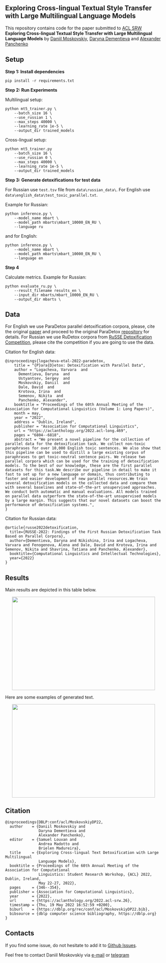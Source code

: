 ## Exploring Cross-lingual Textual Style Transfer with Large Multilingual Language Models
This repository contains code for the paper submitted to [ACL SRW](https://sites.google.com/view/acl-srw-2022/home) **Exploring Cross-lingual Textual Style Transfer with Large Multilingual Language Models**
by [Daniil Moskovskiy](mailto:daniil.moskovskiy@skoltech.ru), [Daryna Dementieva](mailto:daryna.dementieva@skoltech.ru) and [Alexander Panchenko](mailto:a.panchenko@skoltech.ru)

## Setup

**Step $1$: Install dependencies**

```
pip install -r requirements.txt
```

**Step $2$: Run Experiments**

Multilingual setup:

```
python mt5_trainer.py \
    --batch_size 16 \
    --use_russian 1 \
    --max_steps 40000 \
    --learning_rate 1e-5 \
    --output_dir trained_models 
```

Cross-lingual setup:

```
python mt5_trainer.py
    --batch_size 16 \
    --use_russian 0 \
    --max_steps 40000 \
    --learning_rate 1e-5 \
    --output_dir trained_models 
```

**Step $3$: Generate detoxifications for test data**

For Russian use `test.tsv` file from `data\russian_data\`. For English use `data\english_data\test_toxic_parallel.txt`.

Example for Russian:
``` 
python inference.py \
    --model_name mbart \
    --model_path mbarts\mbart_10000_EN_RU \
    --language ru
```

and for English:

```
python inference.py \
    --model_name mbart \
    --model_path mbarts\mbart_10000_EN_RU \
    --language en
```


**Step $4$**

Calculate metrics. Example for Russian:

```
python evaluate_ru.py \
    --result_filename results_en \
    --input_dir mbarts/mbart_10000_EN_RU \
    --output_dir mbarts \
```


## Data

For English we use ParaDetox parallel detoxification corpora, please, cite the original [paper](https://aclanthology.org/2022.acl-long.469/) and proceed to the original ParaDetox [repository](https://github.com/skoltech-nlp/paradetox) for details. For Russian we use RuDetox corpora from [RuSSE Detoxification Competition](https://russe.nlpub.org/2022/tox/), please cite the competition if you are going to use the data.

Citation for English data:
```
@inproceedings{logacheva-etal-2022-paradetox,
    title = "{P}ara{D}etox: Detoxification with Parallel Data",
    author = "Logacheva, Varvara  and
      Dementieva, Daryna  and
      Ustyantsev, Sergey  and
      Moskovskiy, Daniil  and
      Dale, David  and
      Krotova, Irina  and
      Semenov, Nikita  and
      Panchenko, Alexander",
    booktitle = "Proceedings of the 60th Annual Meeting of the Association for Computational Linguistics (Volume 1: Long Papers)",
    month = may,
    year = "2022",
    address = "Dublin, Ireland",
    publisher = "Association for Computational Linguistics",
    url = "https://aclanthology.org/2022.acl-long.469",
    pages = "6804--6818",
    abstract = "We present a novel pipeline for the collection of parallel data for the detoxification task. We collect non-toxic paraphrases for over 10,000 English toxic sentences. We also show that this pipeline can be used to distill a large existing corpus of paraphrases to get toxic-neutral sentence pairs. We release two parallel corpora which can be used for the training of detoxification models. To the best of our knowledge, these are the first parallel datasets for this task.We describe our pipeline in detail to make it fast to set up for a new language or domain, thus contributing to faster and easier development of new parallel resources.We train several detoxification models on the collected data and compare them with several baselines and state-of-the-art unsupervised approaches. We conduct both automatic and manual evaluations. All models trained on parallel data outperform the state-of-the-art unsupervised models by a large margin. This suggests that our novel datasets can boost the performance of detoxification systems.",
}
```

Citation for Russian data:

```
@article{russe2022detoxification,
  title={RUSSE-2022: Findings of the First Russian Detoxification Task Based on Parallel Corpora},
  author={Dementieva, Daryna and Nikishina, Irina and Logacheva, Varvara and Fenogenova, Alena and Dale, David and Krotova, Irina and Semenov, Nikita and Shavrina, Tatiana and Panchenko, Alexander},
  booktitle={Computational Linguistics and Intellectual Technologies},
  year={2022}
}
```

## Results

Main results are depicted in this table below.

<p align="center">
  <img width="460" height="300" src="https://github.com/skoltech-nlp/multilingual_detox/blob/main/pics/main_table.png">
</p>

<!-- ![](https://github.com/skoltech-nlp/multilingual_detox/blob/main/pics/main_table.png) -->

Here are some examples of generated text.
<!-- ![](https://github.com/skoltech-nlp/multilingual_detox/blob/main/pics/generation.png) -->

<p align="center">
  <img width="460" height="300" src="https://github.com/skoltech-nlp/multilingual_detox/blob/main/pics/generation.png">
</p>

## Citation

```
@inproceedings{DBLP:conf/acl/MoskovskiyDP22,
  author    = {Daniil Moskovskiy and
               Daryna Dementieva and
               Alexander Panchenko},
  editor    = {Samuel Louvan and
               Andrea Madotto and
               Brielen Madureira},
  title     = {Exploring Cross-lingual Text Detoxification with Large Multilingual
               Language Models},
  booktitle = {Proceedings of the 60th Annual Meeting of the Association for Computational
               Linguistics: Student Research Workshop, {ACL} 2022, Dublin, Ireland,
               May 22-27, 2022},
  pages     = {346--354},
  publisher = {Association for Computational Linguistics},
  year      = {2022},
  url       = {https://aclanthology.org/2022.acl-srw.26},
  timestamp = {Thu, 19 May 2022 16:52:59 +0200},
  biburl    = {https://dblp.org/rec/conf/acl/MoskovskiyDP22.bib},
  bibsource = {dblp computer science bibliography, https://dblp.org}
}
```

## Contacts

If you find some issue, do not hesitate to add it to [Github Issues](https://github.com/skoltech-nlp/multilingual_detox/issues).

Feel free to contact Daniil Moskovskiy via [e-mail](mailto:daniil.moskovskiy@skoltech.ru) or [telegram](t.me/etomoscow)
